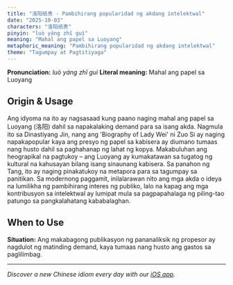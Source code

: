 ```yaml
---
title: "洛阳纸贵 - Pambihirang popularidad ng akdang intelektwal"
date: "2025-10-03"
characters: "洛阳纸贵"
pinyin: "luò yáng zhǐ guì"
meaning: "Mahal ang papel sa Luoyang"
metaphoric_meaning: "Pambihirang popularidad ng akdang intelektwal"
theme: "Tagumpay at Pagtitiyaga"
---
```


**Pronunciation:** *luò yáng zhǐ guì*
**Literal meaning:** Mahal ang papel sa Luoyang

## Origin & Usage

Ang idyoma na ito ay nagsasaad kung paano naging mahal ang papel sa Luoyang (洛阳) dahil sa napakalaking demand para sa isang akda. Nagmula ito sa Dinastiyang Jin, nang ang 'Biography of Lady Wei' ni Zuo Si ay naging napakapopular kaya ang presyo ng papel sa kabisera ay diumano tumaas nang husto dahil sa paghahanap ng lahat ng kopya. Makabuluhan ang heograpikal na pagtukoy – ang Luoyang ay kumakatawan sa tugatog ng kultural na kahusayan bilang isang sinaunang kabisera. Sa panahon ng Tang, ito ay naging pinakatukoy na metapora para sa tagumpay sa panitikan. Sa modernong paggamit, inilalarawan nito ang mga akda o ideya na lumilikha ng pambihirang interes ng publiko, lalo na kapag ang mga kontribusyon sa intelektwal ay lumipat mula sa pagpapahalaga ng piling-tao patungo sa pangkalahatang kababalaghan.

## When to Use

**Situation:** Ang makabagong publikasyon ng pananaliksik ng propesor ay nagdulot ng matinding demand, kaya tumaas nang husto ang gastos sa paglilimbag.

---

*Discover a new Chinese idiom every day with our [iOS app](https://apps.apple.com/us/app/daily-chinese-idioms/id6740611324).*
